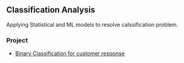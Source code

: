 ## Classification Analysis

Applying Statistical and ML models to resolve calssification problem.

### Project
- [Binary Classification for customer response](https://github.com/YiranJing/CrossSectionalAnalysis/blob/master/ClassificationAnalyis/CustomerResponseClassification/Report.pdf) 

